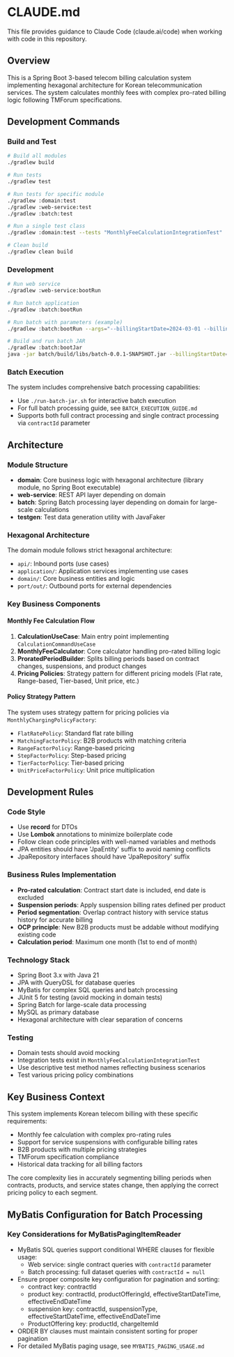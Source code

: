 # CLAUDE.md

This file provides guidance to Claude Code (claude.ai/code) when working with code in this repository.

## Overview

This is a Spring Boot 3-based telecom billing calculation system implementing hexagonal architecture for Korean telecommunication services. The system calculates monthly fees with complex pro-rated billing logic following TMForum specifications.

## Development Commands

### Build and Test
```bash
# Build all modules
./gradlew build

# Run tests
./gradlew test

# Run tests for specific module
./gradlew :domain:test
./gradlew :web-service:test
./gradlew :batch:test

# Run a single test class
./gradlew :domain:test --tests "MonthlyFeeCalculationIntegrationTest"

# Clean build
./gradlew clean build
```

### Development
```bash
# Run web service
./gradlew :web-service:bootRun

# Run batch application
./gradlew :batch:bootRun

# Run batch with parameters (example)
./gradlew :batch:bootRun --args="--billingStartDate=2024-03-01 --billingEndDate=2024-03-31"

# Build and run batch JAR
./gradlew :batch:bootJar
java -jar batch/build/libs/batch-0.0.1-SNAPSHOT.jar --billingStartDate=2024-03-01 --billingEndDate=2024-03-31
```

### Batch Execution
The system includes comprehensive batch processing capabilities:
- Use `./run-batch-jar.sh` for interactive batch execution
- For full batch processing guide, see `BATCH_EXECUTION_GUIDE.md`
- Supports both full contract processing and single contract processing via `contractId` parameter

## Architecture

### Module Structure
- **domain**: Core business logic with hexagonal architecture (library module, no Spring Boot executable)
- **web-service**: REST API layer depending on domain
- **batch**: Spring Batch processing layer depending on domain for large-scale calculations
- **testgen**: Test data generation utility with JavaFaker

### Hexagonal Architecture
The domain module follows strict hexagonal architecture:
- `api/`: Inbound ports (use cases)
- `application/`: Application services implementing use cases
- `domain/`: Core business entities and logic
- `port/out/`: Outbound ports for external dependencies

### Key Business Components

#### Monthly Fee Calculation Flow
1. **CalculationUseCase**: Main entry point implementing `CalculationCommandUseCase`
2. **MonthlyFeeCalculator**: Core calculator handling pro-rated billing logic
3. **ProratedPeriodBuilder**: Splits billing periods based on contract changes, suspensions, and product changes
4. **Pricing Policies**: Strategy pattern for different pricing models (Flat rate, Range-based, Tier-based, Unit price, etc.)

#### Policy Strategy Pattern
The system uses strategy pattern for pricing policies via `MonthlyChargingPolicyFactory`:
- `FlatRatePolicy`: Standard flat rate billing
- `MatchingFactorPolicy`: B2B products with matching criteria
- `RangeFactorPolicy`: Range-based pricing
- `StepFactorPolicy`: Step-based pricing  
- `TierFactorPolicy`: Tier-based pricing
- `UnitPriceFactorPolicy`: Unit price multiplication

## Development Rules

### Code Style
- Use **record** for DTOs
- Use **Lombok** annotations to minimize boilerplate code
- Follow clean code principles with well-named variables and methods
- JPA entities should have 'JpaEntity' suffix to avoid naming conflicts
- JpaRepository interfaces should have 'JpaRepository' suffix

### Business Rules Implementation
- **Pro-rated calculation**: Contract start date is included, end date is excluded
- **Suspension periods**: Apply suspension billing rates defined per product
- **Period segmentation**: Overlap contract history with service status history for accurate billing
- **OCP principle**: New B2B products must be addable without modifying existing code
- **Calculation period**: Maximum one month (1st to end of month)

### Technology Stack
- Spring Boot 3.x with Java 21
- JPA with QueryDSL for database queries
- MyBatis for complex SQL queries and batch processing
- JUnit 5 for testing (avoid mocking in domain tests)
- Spring Batch for large-scale data processing
- MySQL as primary database
- Hexagonal architecture with clear separation of concerns

### Testing
- Domain tests should avoid mocking
- Integration tests exist in `MonthlyFeeCalculationIntegrationTest`
- Use descriptive test method names reflecting business scenarios
- Test various pricing policy combinations

## Key Business Context

This system implements Korean telecom billing with these specific requirements:
- Monthly fee calculation with complex pro-rating rules
- Support for service suspensions with configurable billing rates  
- B2B products with multiple pricing strategies
- TMForum specification compliance
- Historical data tracking for all billing factors

The core complexity lies in accurately segmenting billing periods when contracts, products, and service states change, then applying the correct pricing policy to each segment.

## MyBatis Configuration for Batch Processing

### Key Considerations for MyBatisPagingItemReader
- MyBatis SQL queries support conditional WHERE clauses for flexible usage:
  - Web service: single contract queries with `contractId` parameter
  - Batch processing: full dataset queries with `contractId = null`
- Ensure proper composite key configuration for pagination and sorting:
  * contract key: contractId
  * product key: contractId, productOfferingId, effectiveStartDateTime, effectiveEndDateTime
  * suspension key: contractId, suspensionType, effectiveStartDateTime, effectiveEndDateTime
  * ProductOffering key: productId, chargeItemId
- ORDER BY clauses must maintain consistent sorting for proper pagination
- For detailed MyBatis paging usage, see `MYBATIS_PAGING_USAGE.md`